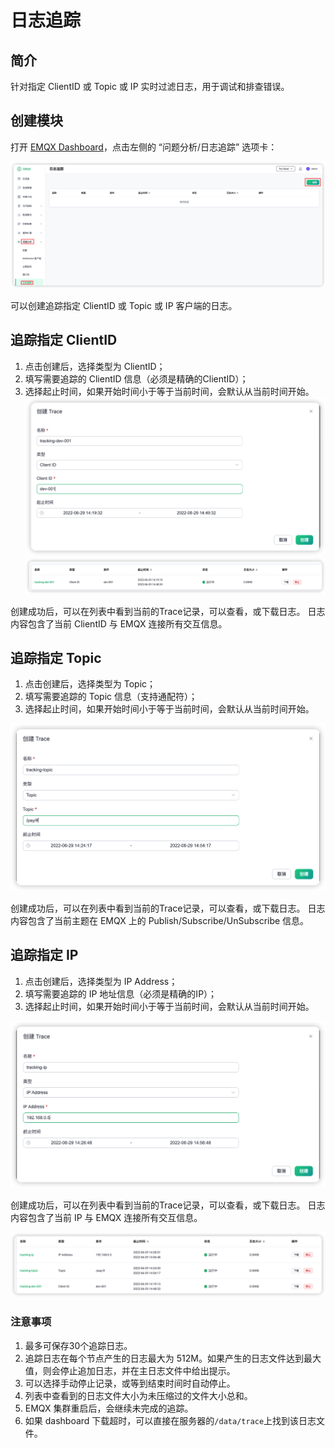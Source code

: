 # 日志追踪

## 简介
针对指定 ClientID 或 Topic 或 IP 实时过滤日志，用于调试和排查错误。

## 创建模块

打开 [EMQX Dashboard](http://127.0.0.1:18083/#/log-trace)，点击左侧的 “问题分析/日志追踪” 选项卡：

![image-202112140001](./assets/trace.png)

可以创建追踪指定 ClientID 或 Topic 或 IP 客户端的日志。
## 追踪指定 ClientID

1. 点击创建后，选择类型为 ClientID；
2. 填写需要追踪的 ClientID 信息（必须是精确的ClientID）；
3. 选择起止时间，如果开始时间小于等于当前时间，会默认从当前时间开始。
![image-202112140002](./assets/trace_create_clientid.png)
![image-202112140003](./assets/trace_clientid.png)

创建成功后，可以在列表中看到当前的Trace记录，可以查看，或下载日志。
日志内容包含了当前 ClientID 与 EMQX 连接所有交互信息。

## 追踪指定 Topic

1. 点击创建后，选择类型为 Topic；
2. 填写需要追踪的 Topic 信息（支持通配符）；
3. 选择起止时间，如果开始时间小于等于当前时间，会默认从当前时间开始。

![image-202112140004](./assets/trace_create_topic.png)

创建成功后，可以在列表中看到当前的Trace记录，可以查看，或下载日志。
日志内容包含了当前主题在 EMQX 上的 Publish/Subscribe/UnSubscribe 信息。

## 追踪指定 IP

1. 点击创建后，选择类型为 IP Address；
2. 填写需要追踪的 IP 地址信息（必须是精确的IP）；
3. 选择起止时间，如果开始时间小于等于当前时间，会默认从当前时间开始。

![image-202112140005](./assets/trace_create_ip.png)

创建成功后，可以在列表中看到当前的Trace记录，可以查看，或下载日志。
日志内容包含了当前 IP 与 EMQX 连接所有交互信息。

![image-202112140006](./assets/trace_list.png)

### 注意事项

1. 最多可保存30个追踪日志。
2. 追踪日志在每个节点产生的日志最大为 512M。如果产生的日志文件达到最大值，则会停止追加日志，并在主日志文件中给出提示。
3. 可以选择手动停止记录，或等到结束时间时自动停止。
4. 列表中查看到的日志文件大小为未压缩过的文件大小总和。
5. EMQX 集群重启后，会继续未完成的追踪。
6. 如果 dashboard 下载超时，可以直接在服务器的`/data/trace`上找到该日志文件。
